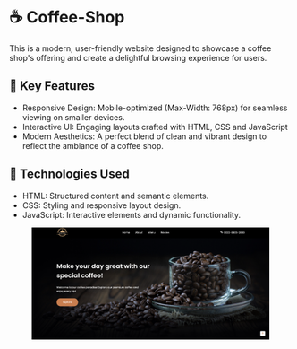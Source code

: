 # ☕ Coffee-Shop
<p>This is a modern, user-friendly website designed to showcase a coffee shop's offering and create a delightful browsing experience for users.</p>

<h2>📑 Key Features</h2>
<ul>
      <li>Responsive Design: Mobile-optimized (Max-Width: 768px) for seamless viewing on smaller devices.</li>
      <li>Interactive UI: Engaging layouts crafted with HTML, CSS and JavaScript</li>
      <li>Modern Aesthetics: A perfect blend of clean and vibrant design to reflect the ambiance of a coffee shop.</li>
</ul>

<h2>🚀 Technologies Used</h2>
<ul>
      <li>HTML: Structured content and semantic elements.</li>
      <li>CSS: Styling and responsive layout design.</li>
      <li>JavaScript: Interactive elements and dynamic functionality.</li>
</ul>

<div class=home-page align="center">
      <img src="README images/Home Page.png" alt="Home Page" width="425px" height="200px">
</div>
